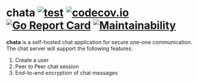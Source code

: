# chata [![test](https://github.com/rchamarthy/chata/actions/workflows/test.yml/badge.svg?branch=main)](https://github.com/rchamarthy/chata/actions/workflows/test.yml) [![codecov.io](https://codecov.io/github/rchamarthy/chata/coverage.svg?branch=main)](https://codecov.io/github/rchamarthy/chata?branch=main) [![Go Report Card](https://goreportcard.com/badge/github.com/rchamarthy/chata)](https://goreportcard.com/report/github.com/rchamarthy/chata) [![Maintainability](https://api.codeclimate.com/v1/badges/5eb347aa45cb1b5f1da1/maintainability)](https://codeclimate.com/github/rchamarthy/chata/maintainability) 

__chata__ is a self-hosted chat application for secure one-one communication.
The chat server will support the following features:

1. Create a user
2. Peer to Peer chat session
3. End-to-end encryption of chat messages
